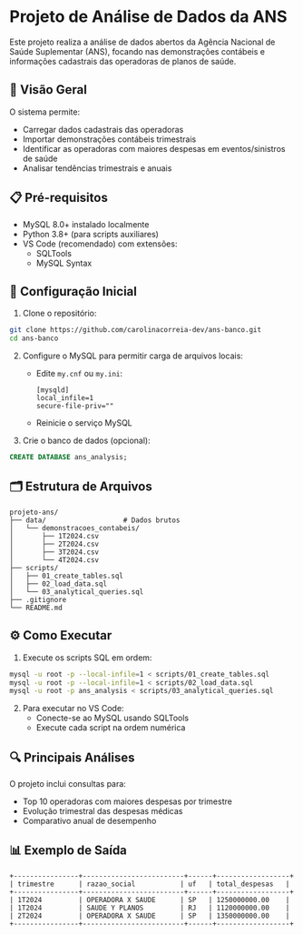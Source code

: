 # Projeto de Análise de Dados da ANS

Este projeto realiza a análise de dados abertos da Agência Nacional de Saúde Suplementar (ANS), focando nas demonstrações contábeis e informações cadastrais das operadoras de planos de saúde.

## 📌 Visão Geral

O sistema permite:
- Carregar dados cadastrais das operadoras
- Importar demonstrações contábeis trimestrais
- Identificar as operadoras com maiores despesas em eventos/sinistros de saúde
- Analisar tendências trimestrais e anuais

## 📋 Pré-requisitos

- MySQL 8.0+ instalado localmente
- Python 3.8+ (para scripts auxiliares)
- VS Code (recomendado) com extensões:
  - SQLTools
  - MySQL Syntax

## 🚀 Configuração Inicial

1. Clone o repositório:
```bash
git clone https://github.com/carolinacorreia-dev/ans-banco.git
cd ans-banco
```

2. Configure o MySQL para permitir carga de arquivos locais:
   - Edite `my.cnf` ou `my.ini`:
     ```
     [mysqld]
     local_infile=1
     secure-file-priv=""
     ```
   - Reinicie o serviço MySQL

3. Crie o banco de dados (opcional):
```sql
CREATE DATABASE ans_analysis;
```

## 🗂 Estrutura de Arquivos

```
projeto-ans/
├── data/                   # Dados brutos 
│   └── demonstracoes_contabeis/
│       ├── 1T2024.csv
│       ├── 2T2024.csv
│       ├── 3T2024.csv
│       └── 4T2024.csv
├── scripts/
│   ├── 01_create_tables.sql
│   ├── 02_load_data.sql
│   └── 03_analytical_queries.sql
├── .gitignore
└── README.md
```

## ⚙️ Como Executar

1. Execute os scripts SQL em ordem:

```bash
mysql -u root -p --local-infile=1 < scripts/01_create_tables.sql
mysql -u root -p --local-infile=1 < scripts/02_load_data.sql
mysql -u root -p ans_analysis < scripts/03_analytical_queries.sql
```

2. Para executar no VS Code:
   - Conecte-se ao MySQL usando SQLTools
   - Execute cada script na ordem numérica

## 🔍 Principais Análises

O projeto inclui consultas para:
- Top 10 operadoras com maiores despesas por trimestre
- Evolução trimestral das despesas médicas
- Comparativo anual de desempenho

## 📊 Exemplo de Saída

```
+----------------+-------------------------+------+------------------+
| trimestre      | razao_social           | uf   | total_despesas   |
+----------------+-------------------------+------+------------------+
| 1T2024         | OPERADORA X SAUDE      | SP   | 1250000000.00    |
| 1T2024         | SAUDE Y PLANOS         | RJ   | 1120000000.00    |
| 2T2024         | OPERADORA X SAUDE      | SP   | 1350000000.00    |
+----------------+-------------------------+------+------------------+
```

